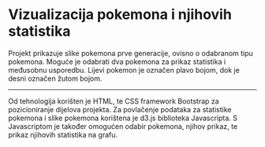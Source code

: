 # Vizualizacija pokemona i njihovih statistika
Projekt prikazuje slike pokemona prve generacije, ovisno o odabranom tipu pokemona. Moguće je odabrati dva pokemona za prikaz statistika i međusobnu usporedbu.
Lijevi pokemon je označen plavo bojom, dok je desni označen žutom bojom.<hr>Od tehnologija korišten je HTML, te CSS framework Bootstrap za pozicioniranje dijelova projekta. Za povlačenje podataka za statistike pokemona i slike pokemona korištena je d3.js biblioteka Javascripta. S Javascriptom je također omogućen odabir pokemona, njihov prikaz, te prikaz njihovih statistika na grafu.
